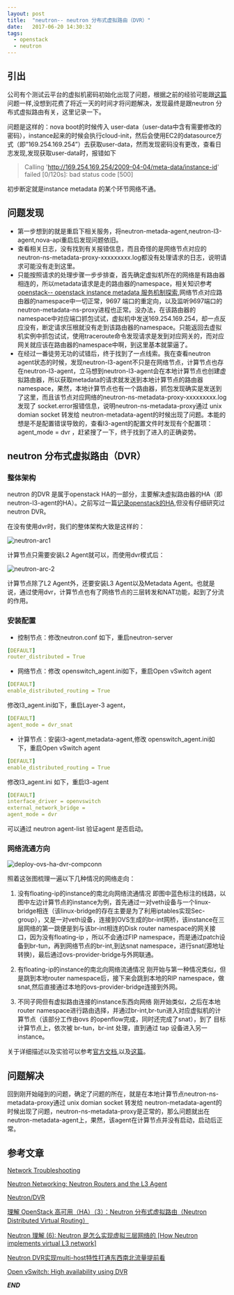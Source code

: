 ```yaml
---
layout: post
title:  "neutron-- neutron 分布式虚拟路由（DVR）"
date:   2017-06-20 14:30:32
tags: 
  - openstack
  - neutron
---
```




## 引出

公司有个测试云平台的虚拟机密码初始化出现了问题，根据之前的经验可能跟[这篇](https://zhangchenchen.github.io/2017/02/17/openstack-instance-metadata-discovery/)问题一样,没想到花费了将近一天的时间才将问题解决，发现最终是跟neutron 分布式虚拟路由有关，这里记录一下。

问题是这样的：nova boot的时候传入 user-data（user-data中含有需要修改的密码），instance起来的时候会执行cloud-init，然后会使用EC2的datasource方式（即“169.254.169.254”）去获取user-data，然而发现密码没有更改，查看日志发现,发现获取user-data时，报错如下

  >Calling 'http://169.254.169.254/2009-04-04/meta-data/instance-id' failed [0/120s]: bad status code [500]

初步断定就是instance metadata 的某个环节网络不通。

## 问题发现

- 第一步想到的就是重启下相关服务，将neutron-metada-agent,neutron-l3-agent,nova-api重启后发现问题依旧。
- 查看相关日志，没有找到有关报错信息，而且奇怪的是网络节点对应的neutron-ns-metadata-proxy-xxxxxxxxx.log都没有处理请求的日志，说明请求可能没有走到这里。
- 只能按照请求的处理步骤一步步排查，首先确定虚拟机所在的网络是有路由器相连的，所以metadata请求是走的路由器的namespace，相关知识参考[openstack-- openstack instance metadata 服务机制探索](https://zhangchenchen.github.io/2017/02/17/openstack-instance-metadata-discovery/),网络节点对应路由器的namespace中一切正常，9697 端口的重定向，以及监听9697端口的neutron-metadata-ns-proxy进程也正常。没办法，在该路由器的namespace中对应端口抓包试试，虚拟机中发送169.254.169.254，却一点反应没有，断定请求压根就没有走到该路由器的namespace。只能返回去虚拟机实例中抓包试试，使用traceroute命令发现请求是发到对应网关的，而对应网关就应该在路由器的namespace中啊，到这里基本就蒙逼了。
- 在经过一番徒劳无功的试错后，终于找到了一点线索。我在查看neutron agent状态的时候，发现neutron-l3-agent不只是在网络节点，计算节点也存在neutron-l3-agent，立马想到neutron-l3-agent会在本地计算节点也创建虚拟路由器，所以获取metadata的请求就发送到本地计算节点的路由器 namespace，果然，本地计算节点也有一个路由器，抓包发现确实是发送到了这里，而且该节点对应网络的neutron-ns-metadata-proxy-xxxxxxxxx.log发现了 socket.error报错信息，说明neutron-ns-metadata-proxy通过 unix domian socket 转发给 neutron-metadata-agent的时候出现了问题。本能的想是不是配置错误导致的，查看l3-agent的配置文件时发现有个配置项：agent_mode = dvr ，赶紧搜了一下，终于找到了进入的正确姿势。



## neutron 分布式虚拟路由（DVR）


### 整体架构 

neutron 的DVR 是属于openstack HA的一部分，主要解决虚拟路由器的HA（即neutron-l3-agent的HA）。之前写过一篇[记录openstack的HA](https://zhangchenchen.github.io/2017/04/14/openstack-ha/),但没有仔细研究过neutron DVR。

在没有使用dvr时，我们的整体架构大致是这样的：

![neutron-arc1](http://oeptotikb.bkt.clouddn.com/neutron-arc-1.png)

计算节点只需要安装L2 Agent就可以，而使用dvr模式后：

![neutron-arc-2](http://oeptotikb.bkt.clouddn.com/2017-06-20neutro-arc-2.png)

计算节点除了L2 Agent外，还要安装L3 Agent以及Metadata Agent。也就是说，通过使用dvr，计算节点也有了网络节点的三层转发和NAT功能，起到了分流的作用。

### 安装配置

- 控制节点：修改neutron.conf 如下，重启neutron-server

```yaml
[DEFAULT]
router_distributed = True
```

- 网络节点：修改 openswitch_agent.ini如下，重启Open vSwitch agent

```yaml
[DEFAULT]
enable_distributed_routing = True
```

修改l3_agent.ini如下，重启Layer-3 agent，

```yaml
[DEFAULT]
agent_mode = dvr_snat
```

- 计算节点：安装l3-agent,metadata-agent,修改 openswitch_agent.ini如下，重启Open vSwitch agent

```yaml
[DEFAULT]
enable_distributed_routing = True
```
修改l3_agent.ini 如下，重启l3-agent

```yaml
[DEFAULT]
interface_driver = openvswitch
external_network_bridge =
agent_mode = dvr
```

可以通过 neutron agent-list 验证agent 是否启动。

### 网络流通方向

![deploy-ovs-ha-dvr-compconn](https://docs.openstack.org/newton/networking-guide/_images/deploy-ovs-ha-dvr-compconn1.png)

照着这张图梳理一遍以下几种情况的网络走向：

1. 没有floating-ip的instance的南北向网络流通情况
  即图中蓝色标注的线路，以图中左边计算节点的instance为例，首先通过一对veth设备与一个linux-bridge相连（该linux-bridge的存在主要是为了利用iptables实现Sec-group），又是一对veth设备，连接到OVS生成的br-int网桥，该instance在三层网络的第一跳便是到与该br-int相连的Disk router namespace的网关接口，因为没有floating-ip ，所以不会通过FIP namespace，而是通过patch设备到br-tun，再到网络节点的br-int,到达snat namespace，进行snat(源地址转换)，最后通过ovs-provider-bridge与外网联通。

2. 有floating-ip的instance的南北向网络流通情况
  刚开始与第一种情况类似，但是跳到本地router namespace后，接下来会跳到本地的RIP namespace，做snat,然后直接通过本地的ovs-provider-bridge连接到外网。 
3. 不同子网但有虚拟路由连接的instance东西向网络
  刚开始类似，之后在本地router namespace进行路由选择，并通过br-int,br-tun进入对应虚拟机的计算节点（该部分工作由ovs 的openflow完成，同时还完成了snat），到了 目标计算节点上，依次被 br-tun，br-int 处理，直到通过 tap 设备进入另一instance。

关于详细描述以及实验可以参考[官方文档](https://docs.openstack.org/newton/networking-guide/deploy-ovs-ha-dvr.html#deploy-ovs-ha-dvr),以及[这篇](http://www.cnblogs.com/sammyliu/p/4713562.html)。


## 问题解决

回到刚开始碰到的问题，确定了问题的所在，就是在本地计算节点neutron-ns-metadata-proxy通过 unix domian socket 转发给 neutron-metadata-agent的时候出现了问题，neutron-ns-metadata-proxy是正常的，那么问题就出在neutron-metadata-agent上，果然，该agent在计算节点并没有启动，启动后正常。



## 参考文章


[Network Troubleshooting](https://docs.openstack.org/ops-guide/ops-network-troubleshooting.html)

[Neutron Networking: Neutron Routers and the L3 Agent](https://developer.rackspace.com/blog/neutron-networking-l3-agent/)

[Neutron/DVR](https://wiki.openstack.org/wiki/Neutron/DVR)

[理解 OpenStack 高可用（HA）（3）：Neutron 分布式虚拟路由（Neutron Distributed Virtual Routing）](http://www.cnblogs.com/sammyliu/p/4713562.html)

[Neutron 理解 (6): Neutron 是怎么实现虚拟三层网络的 [How Neutron implements virtual L3 network]](http://www.cnblogs.com/sammyliu/p/4636091.html)

[Neutron DVR实现multi-host特性打通东西南北流量提前看](http://blog.csdn.net/quqi99/article/details/20711303)

[Open vSwitch: High availability using DVR](https://docs.openstack.org/newton/networking-guide/deploy-ovs-ha-dvr.html#deploy-ovs-ha-dvr)

***END***
